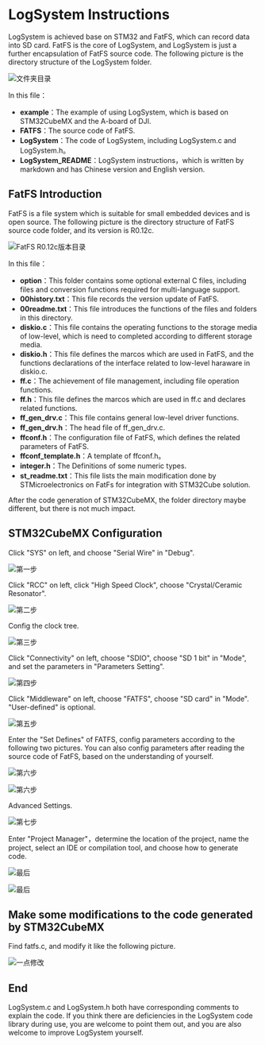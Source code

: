 # LogSystem Instructions

LogSystem is achieved base on STM32 and FatFS, which can record data into SD card. FatFS is the core of LogSystem, and LogSystem is just a further encapsulation of FatFS source code. The following picture is the directory structure of the LogSystem folder.

![文件夹目录](FolderDirectory.png)

In this file：

- **example**：The example of using LogSystem, which is based on STM32CubeMX and the A-board of DJI.
- **FATFS**：The source code of FatFS.
- **LogSystem**：The code of LogSystem, including LogSystem.c and LogSystem.h。
- **LogSystem_README**：LogSystem instructions，which is written by markdown and has Chinese version and English version.

## FatFS Introduction

FatFS is a file system which is suitable for small embedded devices and is open source. The following picture is the directory structure of FatFS source code folder, and its version is R0.12c.

![FatFS R0.12c版本目录](FatFS_Directory-R0-12c.png)

In this file：

- **option**：This folder contains some optional external C files, including files and conversion functions required for multi-language support.
- **00history.txt**：This file records the version update of FatFS.
- **00readme.txt**：This file introduces the functions of the files and folders in this directory.
- **diskio.c**：This file contains the operating functions to the storage media of low-level, which is need to completed according to different storage media.
- **diskio.h**：This file defines the marcos which are used in FatFS, and the functions declarations of the interface related to low-level haraware in diskio.c.
- **ff.c**：The achievement of file management, including file operation functions.
- **ff.h**：This file defines the marcos which are used in ff.c and declares related functions.
- **ff_gen_drv.c**：This file contains general low-level driver functions.
- **ff_gen_drv.h**：The head file of ff_gen_drv.c.
- **ffconf.h**：The configuration file of FatFS, which defines the related parameters of FatFS.
- **ffconf_template.h**：A template of ffconf.h。
- **integer.h**：The Definitions of some numeric types.
- **st_readme.txt**：This file lists the main modification done by STMicroelectronics on FatFs for integration with STM32Cube solution.

After the code generation of STM32CubeMX, the folder directory maybe different, but there is not much impact.

## STM32CubeMX Configuration

Click "SYS" on left, and choose "Serial Wire" in "Debug".

![第一步](STM32CubeMX1.png)

Click "RCC" on left, click "High Speed Clock", choose "Crystal/Ceramic Resonator".

![第二步](STM32CubeMX2.png)

Config the clock tree.

![第三步](STM32CubeMX3.png)

Click "Connectivity" on left, choose "SDIO", choose "SD 1 bit" in "Mode", and set the parameters in "Parameters Setting".

![第四步](STM32CubeMX4.png)

Click "Middleware" on left, choose "FATFS", choose "SD card" in "Mode". "User-defined" is optional.

![第五步](STM32CubeMX5.png)

Enter the "Set Defines" of FATFS, config parameters according to the following two pictures. You can also config parameters after reading the source code of FatFS, based on the understanding of yourself.

![第六步](STM32CubeMX6.png)

![第六步](STM32CubeMX7.png)

Advanced Settings.

![第七步](STM32CubeMX8.png)

Enter "Project Manager"，determine the location of the project, name the project, select an IDE or compilation tool, and choose how to generate code.

![最后](STM32CubeMX9.png)

![最后](STM32CubeMX10.png)

## Make some modifications to the code generated by STM32CubeMX

Find fatfs.c, and modify it like the following picture.

![一点修改](ChangeCode1.png)

## End

LogSystem.c and LogSystem.h both have corresponding comments to explain the code. If you think there are deficiencies in the LogSystem code library during use, you are welcome to point them out, and you are also welcome to improve LogSystem yourself.
